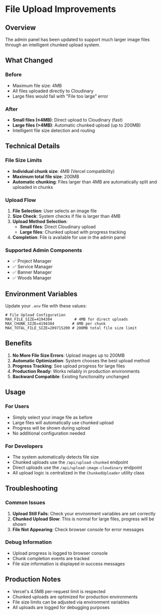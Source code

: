 # File Upload Improvements

## Overview
The admin panel has been updated to support much larger image files through an intelligent chunked upload system.

## What Changed

### Before
- Maximum file size: 4MB
- All files uploaded directly to Cloudinary
- Large files would fail with "File too large" error

### After
- **Small files (≤4MB)**: Direct upload to Cloudinary (fast)
- **Large files (>4MB)**: Automatic chunked upload (up to 200MB)
- Intelligent file size detection and routing

## Technical Details

### File Size Limits
- **Individual chunk size**: 4MB (Vercel compatibility)
- **Maximum total file size**: 200MB
- **Automatic chunking**: Files larger than 4MB are automatically split and uploaded in chunks

### Upload Flow
1. **File Selection**: User selects an image file
2. **Size Check**: System checks if file is larger than 4MB
3. **Upload Method Selection**:
   - **Small files**: Direct Cloudinary upload
   - **Large files**: Chunked upload with progress tracking
4. **Completion**: File is available for use in the admin panel

### Supported Admin Components
- ✅ Project Manager
- ✅ Service Manager  
- ✅ Banner Manager
- ✅ Woods Manager

## Environment Variables

Update your `.env` file with these values:

```env
# File Upload Configuration
MAX_FILE_SIZE=4194304          # 4MB for direct uploads
MAX_CHUNK_SIZE=4194304        # 4MB per chunk
MAX_TOTAL_FILE_SIZE=209715200 # 200MB total file size limit
```

## Benefits

1. **No More File Size Errors**: Upload images up to 200MB
2. **Automatic Optimization**: System chooses the best upload method
3. **Progress Tracking**: See upload progress for large files
4. **Production Ready**: Works reliably in production environments
5. **Backward Compatible**: Existing functionality unchanged

## Usage

### For Users
- Simply select your image file as before
- Large files will automatically use chunked upload
- Progress will be shown during upload
- No additional configuration needed

### For Developers
- The system automatically detects file size
- Chunked uploads use the `/api/upload-chunked` endpoint
- Direct uploads use the `/api/upload-image-cloudinary` endpoint
- All upload logic is centralized in the `ChunkedUploader` utility class

## Troubleshooting

### Common Issues
1. **Upload Still Fails**: Check your environment variables are set correctly
2. **Chunked Upload Slow**: This is normal for large files, progress will be shown
3. **File Not Appearing**: Check browser console for error messages

### Debug Information
- Upload progress is logged to browser console
- Chunk completion events are tracked
- File size information is displayed in success messages

## Production Notes

- Vercel's 4.5MB per-request limit is respected
- Chunked uploads are optimized for production environments
- File size limits can be adjusted via environment variables
- All uploads are logged for debugging purposes
